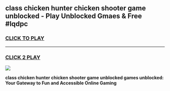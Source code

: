 
## class chicken hunter chicken shooter game unblocked - Play Unblocked Gmaes & Free #lqdpc
<h3>
<a href="https://premium.freeplayer.one?title=class_chicken_hunter_chicken_shooter_game_unblocked&ref=03M">CLICK TO PLAY</a></h3>
<hr>

<h3>
<a href="https://premium.freeplayer.one?title=class_chicken_hunter_chicken_shooter_game_unblocked&ref=03M">CLICK 2 PLAY</a>
  
</h3>

<a href="https://premium.freeplayer.one?title=class_chicken_hunter_chicken_shooter_game_unblocked&ref=03M"><img src="https://clearcache.store/games.png"></a>


**class chicken hunter chicken shooter game unblocked games unblocked: Your Gateway to Fun and Accessible Online Gaming**
